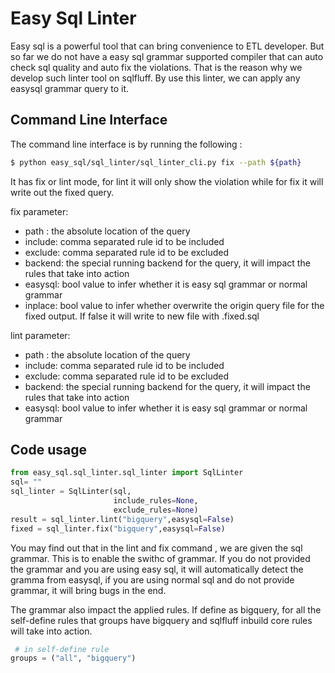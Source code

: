 # Easy Sql Linter
Easy sql is a powerful tool that can bring convenience to ETL developer. But so far we do not have a easy sql grammar supported compiler that can auto check sql quality and auto fix the violations. That is the reason why we develop such linter tool on sqlfluff. By use this linter, we can apply any easysql grammar query to it.


## Command Line Interface
The command line interface is by running the following :
```bash
$ python easy_sql/sql_linter/sql_linter_cli.py fix --path ${path}
```
It has fix or lint mode, for lint it will only show the violation while for fix it will write out the fixed query. 

fix parameter:
+ path : the absolute location of the query 
+ include: comma separated rule id to be included
+ exclude: comma separated rule id to be excluded
+ backend: the special running backend for the query, it will impact the rules that take into action
+ easysql: bool value to infer whether it is easy sql grammar or normal grammar
+ inplace: bool value to infer whether overwrite the origin query file for the fixed output. If false it will write to new file with .fixed.sql 

lint parameter:
+ path : the absolute location of the query
+ include: comma separated rule id to be included
+ exclude: comma separated rule id to be excluded
+ backend: the special running backend for the query, it will impact the rules that take into action
+ easysql: bool value to infer whether it is easy sql grammar or normal grammar

## Code usage
```python
from easy_sql.sql_linter.sql_linter import SqlLinter
sql= ""
sql_linter = SqlLinter(sql,
                       include_rules=None,
                       exclude_rules=None)
result = sql_linter.lint("bigquery",easysql=False)
fixed = sql_linter.fix("bigquery",easysql=False)

```
You may find out that in the lint and fix command , we are given the sql grammar. This is to enable the swithc of grammar. If you do not provided the grammar and you are using easy sql, it will automatically detect the gramma from easysql, if you are using normal sql and do not provide grammar, it will bring bugs in the end.

The grammar also impact the applied rules. If define as bigquery, for all the self-define rules that groups have bigquery and sqlfluff inbuild core rules will take into action. 

```python
 # in self-define rule
groups = ("all", "bigquery")
```